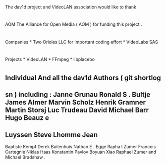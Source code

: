 #
The
dav1d
project
and
VideoLAN
association
would
like
to
thank
#
#
AOM
The
Alliance
for
Open
Media
(
AOM
)
for
funding
this
project
.
#
#
Companies
*
Two
Orioles
LLC
for
important
coding
effort
*
VideoLabs
SAS
#
#
Projects
*
VideoLAN
*
FFmpeg
*
libplacebo
#
#
Individual
And
all
the
dav1d
Authors
(
git
shortlog
-
sn
)
including
:
Janne
Grunau
Ronald
S
.
Bultje
James
Almer
Marvin
Scholz
Henrik
Gramner
Martin
Storsj
Luc
Trudeau
David
Michael
Barr
Hugo
Beauz
e
-
Luyssen
Steve
Lhomme
Jean
-
Baptiste
Kempf
Derek
Buitenhuis
Nathan
E
.
Egge
Rapha
l
Zumer
Francois
Cartegnie
Niklas
Haas
Konstantin
Pavlov
Boyuan
Xiao
Raphael
Zumer
and
Michael
Bradshaw
.
